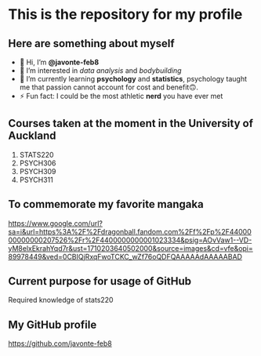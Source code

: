 # This is the repository for my profile

## Here are something about myself
- 👋 Hi, I’m **@javonte-feb8**
- 👀 I’m interested in *data analysis* and *bodybuilding*
- 🌱 I’m currently learning **psychology** and **statistics**, psychology taught me that passion cannot account for cost and benefit🙃.
- ⚡ Fun fact: I could be the most athletic **nerd** you have ever met

## Courses taken at the moment in the University of Auckland
1. STATS220
2. PSYCH306
3. PSYCH309
4. PSYCH311

## To commemorate my favorite mangaka
[https://www.google.com/url?sa=i&url=https%3A%2F%2Fdragonball.fandom.com%2Ff%2Fp%2F4400000000000207526%2Fr%2F4400000000001023334&psig=AOvVaw1--VD-yM8elxEkrahYqd7r&ust=1710203640502000&source=images&cd=vfe&opi=89978449&ved=0CBIQjRxqFwoTCKC_wZf76oQDFQAAAAAdAAAAABAD
](https://static.wikia.nocookie.net/0fb64848-4cbe-4142-b179-1d0cf4ff3b86/scale-to-width/755)

## Current purpose for usage of GitHub
Required knowledge of stats220

## My GitHub profile
https://github.com/javonte-feb8


<!---
javonte-feb8/javonte-feb8 is a ✨ special ✨ repository because its `README.md` (this file) appears on your GitHub profile.
You can click the Preview link to take a look at your changes.
--->
